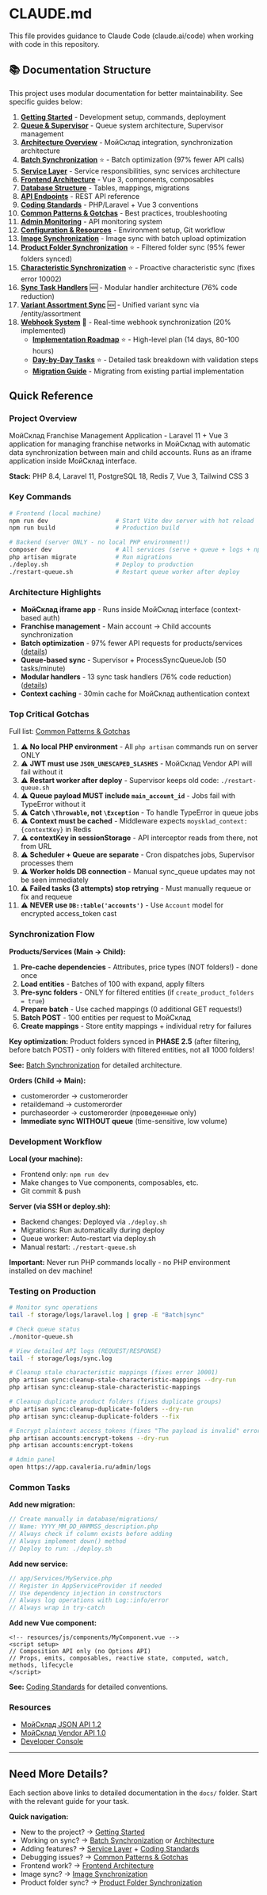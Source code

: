 # CLAUDE.md

This file provides guidance to Claude Code (claude.ai/code) when working with code in this repository.

## 📚 Documentation Structure

This project uses modular documentation for better maintainability. See specific guides below:

1. **[Getting Started](docs/01-getting-started.md)** - Development setup, commands, deployment
2. **[Queue & Supervisor](docs/02-queue-supervisor.md)** - Queue system architecture, Supervisor management
3. **[Architecture Overview](docs/03-architecture.md)** - МойСклад integration, synchronization architecture
4. **[Batch Synchronization](docs/04-batch-sync.md)** ⭐ - Batch optimization (97% fewer API calls)
5. **[Service Layer](docs/05-services.md)** - Service responsibilities, sync services architecture
6. **[Frontend Architecture](docs/06-frontend.md)** - Vue 3, components, composables
7. **[Database Structure](docs/07-database.md)** - Tables, mappings, migrations
8. **[API Endpoints](docs/08-api-endpoints.md)** - REST API reference
9. **[Coding Standards](docs/09-coding-standards.md)** - PHP/Laravel + Vue 3 conventions
10. **[Common Patterns & Gotchas](docs/10-common-patterns.md)** - Best practices, troubleshooting
11. **[Admin Monitoring](docs/11-admin-monitoring.md)** - API monitoring system
12. **[Configuration & Resources](docs/12-configuration.md)** - Environment setup, Git workflow
13. **[Image Synchronization](docs/13-image-sync.md)** - Image sync with batch upload optimization
14. **[Product Folder Synchronization](docs/14-product-folder-sync.md)** ⭐ - Filtered folder sync (95% fewer folders synced)
15. **[Characteristic Synchronization](docs/15-characteristic-sync.md)** ⭐ - Proactive characteristic sync (fixes error 10002)
16. **[Sync Task Handlers](docs/16-sync-handlers.md)** 🆕 - Modular handler architecture (76% code reduction)
17. **[Variant Assortment Sync](docs/17-variant-assortment-sync.md)** 🆕 - Unified variant sync via /entity/assortment
18. **[Webhook System](docs/18-webhook-system.md)** 🚧 - Real-time webhook synchronization (20% implemented)
    - **[Implementation Roadmap](docs/19-webhook-roadmap.md)** ⭐ - High-level plan (14 days, 80-100 hours)
    - **[Day-by-Day Tasks](docs/19-webhook-tasks.md)** ⭐ - Detailed task breakdown with validation steps
    - **[Migration Guide](docs/19-webhook-migration.md)** - Migrating from existing partial implementation

## Quick Reference

### Project Overview

МойСклад Franchise Management Application - Laravel 11 + Vue 3 application for managing franchise networks in МойСклад with automatic data synchronization between main and child accounts. Runs as an iframe application inside МойСклад interface.

**Stack:** PHP 8.4, Laravel 11, PostgreSQL 18, Redis 7, Vue 3, Tailwind CSS 3

### Key Commands

```bash
# Frontend (local machine)
npm run dev                   # Start Vite dev server with hot reload
npm run build                 # Production build

# Backend (server ONLY - no local PHP environment!)
composer dev                  # All services (serve + queue + logs + npm)
php artisan migrate           # Run migrations
./deploy.sh                   # Deploy to production
./restart-queue.sh            # Restart queue worker after deploy
```

### Architecture Highlights

- **МойСклад iframe app** - Runs inside МойСклад interface (context-based auth)
- **Franchise management** - Main account → Child accounts synchronization
- **Batch optimization** - 97% fewer API requests for products/services ([details](docs/04-batch-sync.md))
- **Queue-based sync** - Supervisor + ProcessSyncQueueJob (50 tasks/minute)
- **Modular handlers** - 13 sync task handlers (76% code reduction) ([details](docs/16-sync-handlers.md))
- **Context caching** - 30min cache for МойСклад authentication context

### Top Critical Gotchas

Full list: [Common Patterns & Gotchas](docs/10-common-patterns.md)

1. ⚠️ **No local PHP environment** - All `php artisan` commands run on server ONLY
2. ⚠️ **JWT must use `JSON_UNESCAPED_SLASHES`** - МойСклад Vendor API will fail without it
3. ⚠️ **Restart worker after deploy** - Supervisor keeps old code: `./restart-queue.sh`
4. ⚠️ **Queue payload MUST include `main_account_id`** - Jobs fail with TypeError without it
5. ⚠️ **Catch `\Throwable`, not `\Exception`** - To handle TypeError in queue jobs
6. ⚠️ **Context must be cached** - Middleware expects `moysklad_context:{contextKey}` in Redis
7. ⚠️ **contextKey in sessionStorage** - API interceptor reads from there, not from URL
8. ⚠️ **Scheduler + Queue are separate** - Cron dispatches jobs, Supervisor processes them
9. ⚠️ **Worker holds DB connection** - Manual sync_queue updates may not be seen immediately
10. ⚠️ **Failed tasks (3 attempts) stop retrying** - Must manually requeue or fix and requeue
11. ⚠️ **NEVER use `DB::table('accounts')`** - Use `Account` model for encrypted access_token cast

### Synchronization Flow

**Products/Services (Main → Child):**
1. **Pre-cache dependencies** - Attributes, price types (NOT folders!) - done once
2. **Load entities** - Batches of 100 with expand, apply filters
3. **Pre-sync folders** - ONLY for filtered entities (if `create_product_folders = true`)
4. **Prepare batch** - Use cached mappings (0 additional GET requests!)
5. **Batch POST** - 100 entities per request to МойСклад
6. **Create mappings** - Store entity mappings + individual retry for failures

**Key optimization:** Product folders synced in **PHASE 2.5** (after filtering, before batch POST) - only folders with filtered entities, not all 1000 folders!

**See:** [Batch Synchronization](docs/04-batch-sync.md) for detailed architecture.

**Orders (Child → Main):**
- customerorder → customerorder
- retaildemand → customerorder
- purchaseorder → customerorder (проведенные only)
- **Immediate sync WITHOUT queue** (time-sensitive, low volume)

### Development Workflow

**Local (your machine):**
- Frontend only: `npm run dev`
- Make changes to Vue components, composables, etc.
- Git commit & push

**Server (via SSH or deploy.sh):**
- Backend changes: Deployed via `./deploy.sh`
- Migrations: Run automatically during deploy
- Queue worker: Auto-restart via deploy.sh
- Manual restart: `./restart-queue.sh`

**Important:** Never run PHP commands locally - no PHP environment installed on dev machine!

### Testing on Production

```bash
# Monitor sync operations
tail -f storage/logs/laravel.log | grep -E "Batch|sync"

# Check queue status
./monitor-queue.sh

# View detailed API logs (REQUEST/RESPONSE)
tail -f storage/logs/sync.log

# Cleanup stale characteristic mappings (fixes error 10001)
php artisan sync:cleanup-stale-characteristic-mappings --dry-run
php artisan sync:cleanup-stale-characteristic-mappings

# Cleanup duplicate product folders (fixes duplicate groups)
php artisan sync:cleanup-duplicate-folders --dry-run
php artisan sync:cleanup-duplicate-folders --fix

# Encrypt plaintext access_tokens (fixes "The payload is invalid" error)
php artisan accounts:encrypt-tokens --dry-run
php artisan accounts:encrypt-tokens

# Admin panel
open https://app.cavaleria.ru/admin/logs
```

### Common Tasks

**Add new migration:**
```php
// Create manually in database/migrations/
// Name: YYYY_MM_DD_HHMMSS_description.php
// Always check if column exists before adding
// Always implement down() method
// Deploy to run: ./deploy.sh
```

**Add new service:**
```php
// app/Services/MyService.php
// Register in AppServiceProvider if needed
// Use dependency injection in constructors
// Always log operations with Log::info/error
// Always wrap in try-catch
```

**Add new Vue component:**
```vue
<!-- resources/js/components/MyComponent.vue -->
<script setup>
// Composition API only (no Options API)
// Props, emits, composables, reactive state, computed, watch, methods, lifecycle
</script>
```

**See:** [Coding Standards](docs/09-coding-standards.md) for detailed conventions.

### Resources

- [МойСклад JSON API 1.2](https://dev.moysklad.ru/doc/api/remap/1.2/)
- [МойСклад Vendor API 1.0](https://dev.moysklad.ru/doc/api/vendor/1.0/)
- [Developer Console](https://apps.moysklad.ru/cabinet/)

---

## Need More Details?

Each section above links to detailed documentation in the `docs/` folder. Start with the relevant guide for your task.

**Quick navigation:**
- New to the project? → [Getting Started](docs/01-getting-started.md)
- Working on sync? → [Batch Synchronization](docs/04-batch-sync.md) or [Architecture](docs/03-architecture.md)
- Adding features? → [Service Layer](docs/05-services.md) + [Coding Standards](docs/09-coding-standards.md)
- Debugging issues? → [Common Patterns & Gotchas](docs/10-common-patterns.md)
- Frontend work? → [Frontend Architecture](docs/06-frontend.md)
- Image sync? → [Image Synchronization](docs/13-image-sync.md)
- Product folder sync? → [Product Folder Synchronization](docs/14-product-folder-sync.md)

